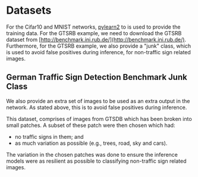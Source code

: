 # Datasets

For the Cifar10 and MNIST networks, [pylearn2](http://deeplearning.net/software/pylearn2/) to is used to provide the training data.
For the GTSRB example, we need to download the GTSRB dataset from [http://benchmark.ini.rub.de/](http://benchmark.ini.rub.de/).
Furthermore, for the GTSRB example, we also provide a \"junk\" class,
which is used to avoid false positives during inference, for non-traffic sign related images.

## German Traffic Sign Detection Benchmark Junk Class

We also provide an extra set of images to be used as an extra output in the network.
As stated above, this is to avoid false positives during inference.

This dataset, comprises of images from GTSDB which has been broken into small patches.
A subset of these patch were then chosen which had:
* no traffic signs in them; and
* as much variation as possible (e.g., trees, road, sky and cars).

The variation in the chosen patches was done to ensure the inference models were
as resilient as possible to classifying non-traffic sign related images.
